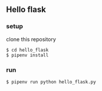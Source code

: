 ## Hello flask

### setup
clone this repository

```
$ cd hello_flask
$ pipenv install
```

### run

```
$ pipenv run python hello_flask.py
```